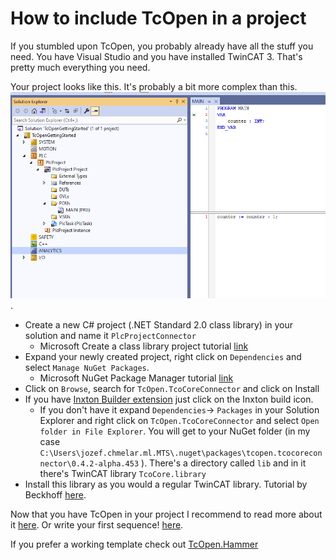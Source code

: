 # How to include TcOpen in a project

If you stumbled upon TcOpen, you probably already have all the stuff you need. You have Visual Studio and you have installed TwinCAT 3. That's pretty much everything you need.

Your project looks like this. It's probably a bit more complex than this.
![plc visual studio twincat 3](assets/plc_visual_studio.png).


- Create a new C# project (.NET Standard 2.0 class library) in your solution and name it `PlcProjectConnector`
    - Microsoft Create a class library project tutorial [link](https://docs.microsoft.com/en-us/dotnet/core/tutorials/library-with-visual-studio#create-a-class-library-project)
- Expand your newly created project, right click on `Dependencies` and select `Manage NuGet Packages`.
    - Microsoft NuGet Package Manager  tutorial [link](https://docs.microsoft.com/en-us/nuget/quickstart/install-and-use-a-package-in-visual-studio#nuget-package-manager)
- Click on `Browse`, search for `TcOpen.TcoCoreConnector` and click on Install
- If you have [Inxton Builder extension](https://marketplace.visualstudio.com/items?itemName=Inxton.InxtonVortexBuilderExtensionPre) just click on the Inxton build icon.
    - If you don't have it expand `Dependencies`-> `Packages` in your Solution Explorer and right click on `TcOpen.TcoCoreConnector` and select `Open folder in File Explorer`. You will get to your NuGet folder (in my case `C:\Users\jozef.chmelar.ml.MTS\.nuget\packages\tcopen.tcocoreconnector\0.4.2-alpha.453` ). There's a directory called `lib` and in it there's TwinCAT library `TcoCore.library` 
-  Install this library as you would a regular TwinCAT library. Tutorial by Beckhoff [here](https://infosys.beckhoff.com/english.php?content=../content/1033/tc3_plc_intro/4189333259.html&id=).


Now that you have TcOpen in your project I recommend to read more about it [here](../application.md).
Or write your first sequence! [here](../How_to_write_a_sequence/article.md).



If you prefer a working template check out [TcOpen.Hammer](https://github.com/TcOpenGroup/TcOpen.Hammer)